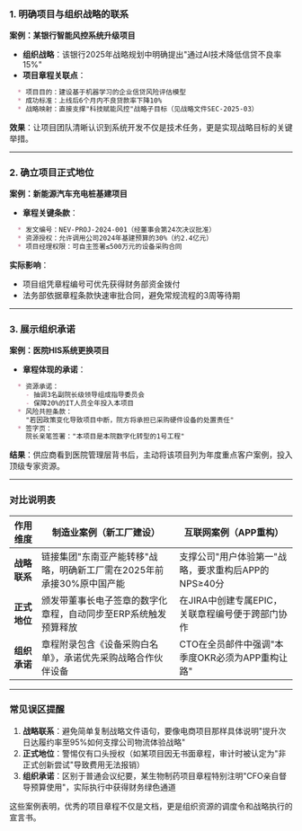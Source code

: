 
### **1. 明确项目与组织战略的联系**

**案例：某银行智能风控系统升级项目**  
* **组织战略**：该银行2025年战略规划中明确提出"通过AI技术降低信贷不良率15%"  
* **项目章程关联点**：  
  

```markdown
  * 项目目的：建设基于机器学习的企业信贷风险评估模型  
  * 成功标准：上线后6个月内不良贷款率下降10%  
  * 战略映射：直接支撑"科技赋能风控"战略子目标（见战略文件SEC-2025-03）  
  ```

**效果**：让项目团队清晰认识到系统开发不仅是技术任务，更是实现战略目标的关键举措。

---

### **2. 确立项目正式地位**

**案例：新能源汽车充电桩基建项目**  
* **章程关键条款**：  
  

```markdown
  * 发文编号：NEV-PROJ-2024-001（经董事会第24次决议批准）  
  * 资源授权：允许调用公司2024年基建预算的30%（约2.4亿元）  
  * 项目经理权限：可自主签署≤500万元的设备采购合同  
  ```

**实际影响**：  
* 项目组凭章程编号可优先获得财务部资金拨付  
* 法务部依据章程条款快速审批合同，避免常规流程的3周等待期  

---

### **3. 展示组织承诺**

**案例：医院HIS系统更换项目**  
* **章程体现的承诺**：  
  

```markdown
  * 资源承诺：  
    - 抽调3名副院长级领导组成指导委员会  
    - 保障20%的IT人员全年投入本项目  
  * 风险共担条款：  
    "若因政策变化导致项目中断，院方将承担已采购硬件设备的处置责任"  
  * 签字页：  
    院长亲笔签署："本项目是本院数字化转型的1号工程"  
  ```

**结果**：供应商看到医院管理层背书后，主动将该项目列为年度重点客户案例，投入顶级专家资源。

---

### **对比说明表**

| 作用维度 | 制造业案例（新工厂建设） | 互联网案例（APP重构） |
|---------|--------------------------|-----------------------|
| **战略联系** | 链接集团"东南亚产能转移"战略，明确新工厂需在2025年前承接30%原中国产能 | 支撑公司"用户体验第一"战略，要求重构后APP的NPS≥40分 |
| **正式地位** | 颁发带董事长电子签章的数字化章程，自动同步至ERP系统触发预算释放 | 在JIRA中创建专属EPIC，关联章程编号便于跨部门协作 |
| **组织承诺** | 章程附录包含《设备采购白名单》，承诺优先采购战略合作伙伴设备 | CTO在全员邮件中强调"本季度OKR必须为APP重构让路" |

---

### **常见误区提醒**

1. **战略联系**：避免简单复制战略文件语句，要像电商项目那样具体说明"提升次日达履约率至95%如何支撑公司物流体验战略"  
2. **正式地位**：警惕仅有口头授权（如某项目因无书面章程，审计时被认定为"非正式创新尝试"导致费用无法报销）  
3. **组织承诺**：区别于普通会议纪要，某生物制药项目章程特别注明"CFO亲自督导预算使用"，实际执行中获得财务绿色通道  

这些案例表明，优秀的项目章程不仅是文档，更是组织资源的调度令和战略执行的宣言书。
